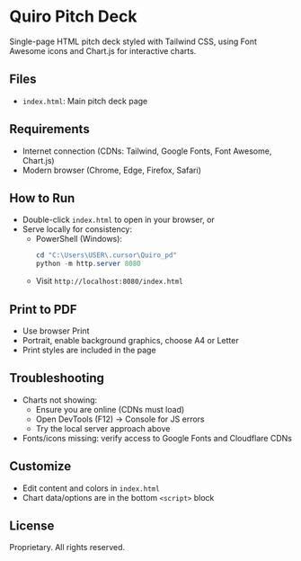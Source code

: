 # Quiro Pitch Deck

Single-page HTML pitch deck styled with Tailwind CSS, using Font Awesome icons and Chart.js for interactive charts.

## Files
- `index.html`: Main pitch deck page

## Requirements
- Internet connection (CDNs: Tailwind, Google Fonts, Font Awesome, Chart.js)
- Modern browser (Chrome, Edge, Firefox, Safari)

## How to Run
- Double-click `index.html` to open in your browser, or
- Serve locally for consistency:
  - PowerShell (Windows):
    ```powershell
    cd "C:\Users\USER\.cursor\Quiro_pd"
    python -m http.server 8080
    ```
  - Visit `http://localhost:8080/index.html`

## Print to PDF
- Use browser Print
- Portrait, enable background graphics, choose A4 or Letter
- Print styles are included in the page

## Troubleshooting
- Charts not showing:
  - Ensure you are online (CDNs must load)
  - Open DevTools (F12) → Console for JS errors
  - Try the local server approach above
- Fonts/icons missing: verify access to Google Fonts and Cloudflare CDNs

## Customize
- Edit content and colors in `index.html`
- Chart data/options are in the bottom `<script>` block

## License
Proprietary. All rights reserved.

